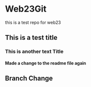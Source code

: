# Web23Git
this is a test repo for web23 

## This is a test title

### This is another text Title

#### Made a change to the readme file again
## Branch Change    